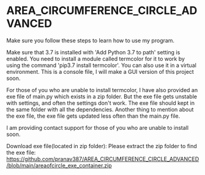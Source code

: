 # AREA_CIRCUMFERENCE_CIRCLE_ADVANCED
Make sure you follow these steps to learn how to use my program.

Make sure that 3.7 is installed with 'Add Python 3.7 to path' setting is enabled. You need to install a module called termcolor for it to work by using the command 'pip3.7 install termcolor'. You can also use it in a virtual environment. This is a console file, I will make a GUI version of this project soon.

For those of you who are unable to install termcolor, I have also provided an exe file of main.py which exists in a zip folder. But the exe file gets unstable with settings, and often the settings don't work. The exe file should kept in the same folder with all the dependencies. Another thing to mention about the exe file, the exe file gets updated less often than the main.py file.

I am providing contact support for those of you who are unable to install soon.

 Download exe file(located in zip folder): 
 Please extract the zip folder to find the exe file: https://github.com/pranav387/AREA_CIRCUMFERENCE_CIRCLE_ADVANCED/blob/main/areaofcircle_exe_container.zip
